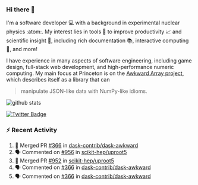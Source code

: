 ### Hi there 👋 

I'm a software developer 💻 with a background in experimental nuclear physics :atom:. My interest lies in tools :wrench: to improve productivity :chart_with_upwards_trend: and scientific insight :telescope:, including rich documentation 📚, interactive computing 🧮, and more! 

I have experience in many aspects of software engineering, including game design, full-stack web development, and high-performance numeric computing. My main focus at Princeton is on the [Awkward Array project](awkward-array.org/), which describes itself as a library that can 
> manipulate JSON-like data with NumPy-like idioms.

![github stats](https://github-readme-stats.vercel.app/api?username=agoose77&show_icons=true&hide_rank=true&hide_title=true&bg_color=30,e76445,904e95&text_color=efe3ec&icon_color=efe3ec)
<!--
**agoose77/agoose77** is a ✨ _special_ ✨ repository because its `README.md` (this file) appears on your GitHub profile.

Here are some ideas to get you started:

- 🔭 I’m currently working on ...
- 🌱 I’m currently learning ...
- 👯 I’m looking to collaborate on ...
- 🤔 I’m looking for help with ...
- 💬 Ask me about ...
- 📫 How to reach me: ...
- 😄 Pronouns: ...
- ⚡ Fun fact: ...
-->

[![Twitter Badge](https://img.shields.io/twitter/follow/agoose77?style=flat-square&logo=Twitter&logoColor=white&color=cornflowerblue)](https://twitter.com/agoose77)

### :zap: Recent Activity

<!--START_SECTION:activity-->
1. 🎉 Merged PR [#366](https://github.com/dask-contrib/dask-awkward/pull/366) in [dask-contrib/dask-awkward](https://github.com/dask-contrib/dask-awkward)
2. 🗣 Commented on [#956](https://github.com/scikit-hep/uproot5/pull/956#issuecomment-1723719172) in [scikit-hep/uproot5](https://github.com/scikit-hep/uproot5)
3. 🎉 Merged PR [#952](https://github.com/scikit-hep/uproot5/pull/952) in [scikit-hep/uproot5](https://github.com/scikit-hep/uproot5)
4. 🗣 Commented on [#366](https://github.com/dask-contrib/dask-awkward/pull/366#issuecomment-1723631906) in [dask-contrib/dask-awkward](https://github.com/dask-contrib/dask-awkward)
5. 🗣 Commented on [#366](https://github.com/dask-contrib/dask-awkward/pull/366#issuecomment-1723600652) in [dask-contrib/dask-awkward](https://github.com/dask-contrib/dask-awkward)
<!--END_SECTION:activity-->
